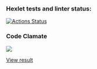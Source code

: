 ### Hexlet tests and linter status:
[![Actions Status](https://github.com/StanislavSol/python-project-83/workflows/hexlet-check/badge.svg)](https://github.com/StanislavSol/python-project-83/actions)

### Code Clamate
<a href="https://codeclimate.com/github/StanislavSol/python-project-83/maintainability"><img src="https://api.codeclimate.com/v1/badges/1604a4145450bc957ef0/maintainability" /></a>

[View result](https://python-project-83-mv6t.onrender.com/)
